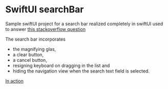 #  SwiftUI searchBar

Sample swiftUI project for a search bar realized completely in swiftUI used to answer [this stackoverflow question](https://stackoverflow.com/questions/56490963/how-to-display-a-search-bar-with-swiftui/58473985#58473985)

The search bar incorporates 

- the magnifying glas,
- a clear button,
- a cancel button,
- resigning keyboard on dragging in the list and
- hiding the navigation view when the search text field is selected.


[In action](https://github.com/UPetersen/SwiftUI-SearchBar/edit/master/Bildschirmvideo%20aufnehmen%202019-10-19%20um%2021.19.55_55.gif)
